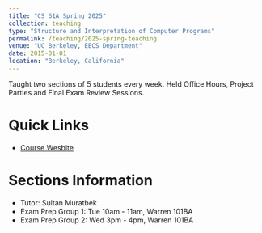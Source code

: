 ```yaml
---
title: "CS 61A Spring 2025"
collection: teaching
type: "Structure and Interpretation of Computer Programs"
permalink: /teaching/2025-spring-teaching
venue: "UC Berkeley, EECS Department"
date: 2015-01-01
location: "Berkeley, California"
---
```


Taught two sections of 5 students every week. Held Office Hours, Project Parties and Final Exam Review Sessions.

Quick Links
======
- [Course Wesbite](https://cs61a.org)

Sections Information
======
- Tutor: Sultan Muratbek
- Exam Prep Group 1: Tue 10am - 11am, Warren 101BA
- Exam Prep Group 2: Wed 3pm - 4pm, Warren 101BA

